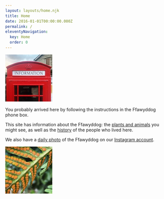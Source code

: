 ```yaml
---
layout: layouts/home.njk
title: Home
date: 2016-01-01T00:00:00.000Z
permalink: /
eleventyNavigation:
  key: Home
  order: 0
---
```


![Ffawyddog Phone Box](/static/img/b8056143-c5d5-4527-a6f0-07f08c911e35_thumb.jpg)

You probably arrived here by following the instructions in the Ffawyddog phone box.

This site has information about the Ffawyddog: the [plants and animals](/nature/index.html) you might see, as well as the [history](/history/index.html) of the people who lived here.

We also have a [daily photo](/photos/index.html) of the Ffawyddog on our [Instagram account](https://www.instagram.com/ffawyddog_phone_box/).

![Fern spores](/static/img/ba1a5d47-d7b9-42ae-bd48-c907c5947f74_thumb.jpg)
